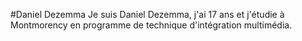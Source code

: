 #Daniel Dezemma
Je suis Daniel Dezemma, j'ai 17 ans et j'étudie à Montmorency en programme de technique d'intégration multimédia.
